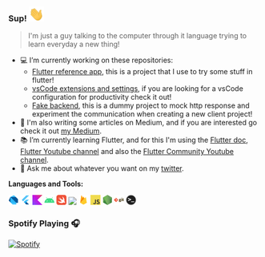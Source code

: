 ### Sup! <img src="https://github.com/ABSphreak/ABSphreak/blob/master/gifs/Hi.gif" width="30px"></h2>
> I'm just a guy talking to the computer through it language trying to learn everyday a new thing!

- :computer: I’m currently working on these repositories:
  -  [Flutter reference app](https://github.com/ThiagoEvoa/country_app_reference), this is a project that I use to try some stuff in flutter!
  -  [vsCode extensions and settings](https://github.com/ThiagoEvoa/vscode_settings), if you are looking for a vsCode configuration for productivity check it out!
  -  [Fake backend](https://github.com/ThiagoEvoa/dynamic_api), this is a dummy project to mock http response and experiment the communication when creating a new client project!
- :page_facing_up: I'm also writing some articles on Medium, and if you are interested go check it out [my Medium](https://thiagoevoa.medium.com).
- :books: I’m currently learning Flutter, and for this I'm using the [Flutter doc](https://flutter.dev/docs), [Flutter Youtube channel](https://www.youtube.com/channel/UCwXdFgeE9KYzlDdR7TG9cMw) and also the [Flutter Community Youtube channel](https://www.youtube.com/channel/UCNUzIz3TsiHSbgn_66kLIww). 
- 💬 Ask me about whatever you want on my [twitter](https://twitter.com/thiagoevoa2).

**Languages and Tools:**

<code><img height="20" src="https://raw.githubusercontent.com/github/explore/80688e429a7d4ef2fca1e82350fe8e3517d3494d/topics/dart/dart.png"></code>
<code><img height="20" src="https://raw.githubusercontent.com/github/explore/80688e429a7d4ef2fca1e82350fe8e3517d3494d/topics/flutter/flutter.png"></code>
<code><img height="20" src="https://raw.githubusercontent.com/github/explore/80688e429a7d4ef2fca1e82350fe8e3517d3494d/topics/kotlin/kotlin.png"></code>
<code><img height="20" src="https://raw.githubusercontent.com/github/explore/80688e429a7d4ef2fca1e82350fe8e3517d3494d/topics/android/android.png"></code>
<code><img height="20" src="https://raw.githubusercontent.com/github/explore/80688e429a7d4ef2fca1e82350fe8e3517d3494d/topics/swift/swift.png"></code>
<code><img height="20" background-color= #ffffff src="https://github.com/simple-icons/simple-icons/blob/develop/icons/apple.svg"></code>
<code><img height="20" src="https://raw.githubusercontent.com/github/explore/80688e429a7d4ef2fca1e82350fe8e3517d3494d/topics/firebase/firebase.png"></code>
<code><img height="20" src="https://raw.githubusercontent.com/github/explore/80688e429a7d4ef2fca1e82350fe8e3517d3494d/topics/javascript/javascript.png"></code>
<code><img height="20" src="https://raw.githubusercontent.com/github/explore/80688e429a7d4ef2fca1e82350fe8e3517d3494d/topics/nodejs/nodejs.png"></code>
<code><img height="20" src="https://raw.githubusercontent.com/github/explore/80688e429a7d4ef2fca1e82350fe8e3517d3494d/topics/git/git.png"></code>
<code><img height="20" src="https://raw.githubusercontent.com/github/explore/80688e429a7d4ef2fca1e82350fe8e3517d3494d/topics/terminal/terminal.png"></code>

### Spotify Playing 🎧

[![Spotify](https://novatorem-nu-six.vercel.app/api/spotify)](https://open.spotify.com/user/0700ecadd3734456a2351e191c975a5a)
